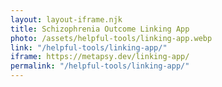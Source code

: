 ```yaml
---
layout: layout-iframe.njk
title: Schizophrenia Outcome Linking App
photo: /assets/helpful-tools/linking-app.webp
link: "/helpful-tools/linking-app/"
iframe: https://metapsy.dev/linking-app/
permalink: "/helpful-tools/linking-app/"
---
```

